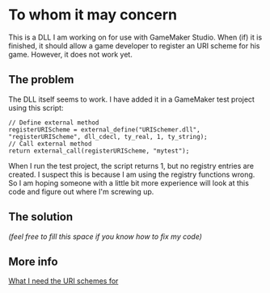 # To whom it may concern
This is a DLL I am working on for use with GameMaker Studio. When (if) it is finished, it should allow a game developer to register an URI scheme for his game. However, it does not work yet.

## The problem
The DLL itself seems to work. I have added it in a GameMaker test project using this script:

    // Define external method
    registerURIScheme = external_define("URISchemer.dll", "registerURIScheme", dll_cdecl, ty_real, 1, ty_string);
    // Call external method
    return external_call(registerURIScheme, "mytest");

When I run the test project, the script returns 1, but no registry entries are created. I suspect this is because I am using the registry functions wrong. So I am hoping someone with a little bit more experience will look at this code and figure out where I'm screwing up.

## The solution
_(feel free to fill this space if you know how to fix my code)_

## More info
[What I need the URI schemes for](https://www.reddit.com/r/gamemaker/comments/56r6yi/creating_a_uri_scheme_for_my_game/?ref=share&ref_source=link) 